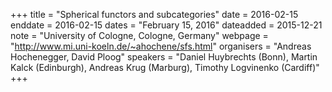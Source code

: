 +++
title = "Spherical functors and subcategories"
date = 2016-02-15
enddate = 2016-02-15
dates = "February 15, 2016"
dateadded = 2015-12-21
note = "University of Cologne, Cologne, Germany"
webpage = "http://www.mi.uni-koeln.de/~ahochene/sfs.html"
organisers = "Andreas Hochenegger, David Ploog"
speakers = "Daniel Huybrechts (Bonn), Martin Kalck (Edinburgh), Andreas Krug (Marburg), Timothy Logvinenko (Cardiff)"
+++

